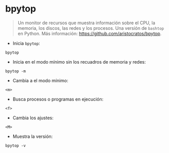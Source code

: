 # bpytop

> Un monitor de recursos que muestra información sobre el CPU, la memoria, los discos, las redes y los procesos.
> Una versión de `bashtop` en Python.
> Más información: <https://github.com/aristocratos/bpytop>.

- Inicia `bpytop`:

`bpytop`

- Inicia en el modo mínimo sin los recuadros de memoria y redes:

`bpytop -m`

- Cambia a el modo mínimo:

`<m>`

- Busca procesos o programas en ejecución:

`<f>`

- Cambia los ajustes:

`<M>`

- Muestra la versión:

`bpytop -v`
